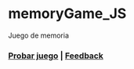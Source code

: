 # memoryGame_JS
Juego de memoria
<div>
  <h3>
    <a href="https://morlabdev.github.io/memoryGame_JS/" target="_blank">Probar juego</a>
    <span> | </span>
    <a href="https://www.linkedin.com/in/israelmorenolabrador/"  target="_blank">Feedback</a>
  </h3>
</div>
